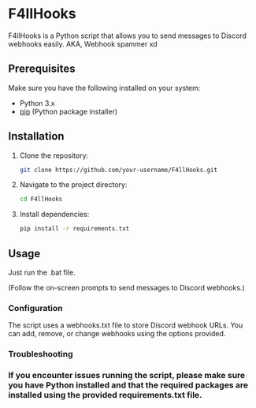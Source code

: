 # F4llHooks

F4llHooks is a Python script that allows you to send messages to Discord webhooks easily. AKA, Webhook spammer xd

## Prerequisites

Make sure you have the following installed on your system:
- Python 3.x
- [pip](https://pip.pypa.io/en/stable/installation/) (Python package installer)

## Installation

1. Clone the repository:

    ```bash
    git clone https://github.com/your-username/F4llHooks.git
    ```

2. Navigate to the project directory:

    ```bash
    cd F4llHooks
    ```

3. Install dependencies:

    ```bash
    pip install -r requirements.txt
    ```

## Usage

Just run the .bat file.

(Follow the on-screen prompts to send messages to Discord webhooks.)

### Configuration
The script uses a webhooks.txt file to store Discord webhook URLs. You can add, remove, or change webhooks using the options provided.

### Troubleshooting
### If you encounter issues running the script, please make sure you have Python installed and that the required packages are installed using the provided requirements.txt file.
